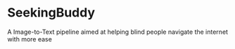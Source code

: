 # SeekingBuddy
A Image-to-Text pipeline aimed at helping blind people navigate the internet with more ease
